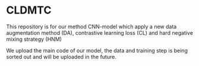 # CLDMTC

This repository is for our method CNN-model which apply a new data augmentation method (DA), contrastive learning loss 
(CL) 
and hard negative mixing strategy (HNM)

We upload the main code of our model, the data and training step is being sorted out and will be uploaded in the future.